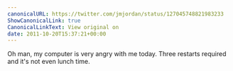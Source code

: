 ```yaml
---
canonicalURL: https://twitter.com/jmjordan/status/127045748821983233
ShowCanonicalLink: true
CanonicalLinkText: View original on
date: 2011-10-20T15:37:21+00:00
---
```

Oh man, my computer is very angry with me today. Three restarts required and it's not even lunch time.